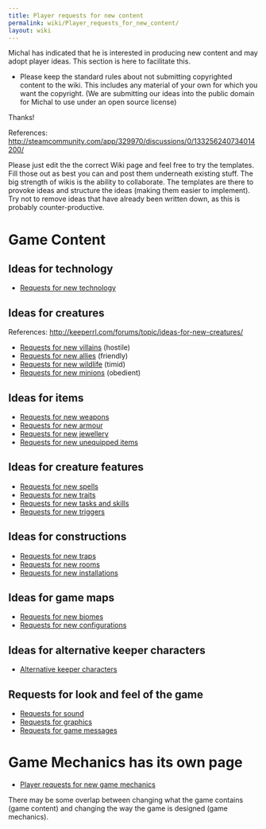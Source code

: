 ```yaml
---
title: Player requests for new content
permalink: wiki/Player_requests_for_new_content/
layout: wiki
---
```


Michal has indicated that he is interested in producing new content and
may adopt player ideas. This section is here to facilitate this.

-   Please keep the standard rules about not submitting copyrighted
    content to the wiki. This includes any material of your own for
    which you want the copyright. (We are submitting our ideas into the
    public domain for Michal to use under an open source license)

Thanks!

References:
<http://steamcommunity.com/app/329970/discussions/0/133256240734014200/>

Please just edit the the correct Wiki page and feel free to try the
templates. Fill those out as best you can and post them underneath
existing stuff. The big strength of wikis is the ability to collaborate.
The templates are there to provoke ideas and structure the ideas (making
them easier to implement). Try not to remove ideas that have already
been written down, as this is probably counter-productive.

Game Content
============

Ideas for technology
--------------------

-   [Requests for new
    technology](/keeperrl_wiki/Requests_for_new_technology "wikilink")

Ideas for creatures
-------------------

References: <http://keeperrl.com/forums/topic/ideas-for-new-creatures/>

-   [Requests for new villains](/keeperrl_wiki/Requests_for_new_villains "wikilink")
    (hostile)
-   [Requests for new allies](/keeperrl_wiki/Requests_for_new_allies "wikilink")
    (friendly)
-   [Requests for new wildlife](/keeperrl_wiki/Requests_for_new_wildlife "wikilink")
    (timid)
-   [Requests for new minions](/keeperrl_wiki/Requests_for_new_minions "wikilink")
    (obedient)

Ideas for items
---------------

-   [Requests for new weapons](/keeperrl_wiki/Requests_for_new_weapons "wikilink")
-   [Requests for new armour](/keeperrl_wiki/Requests_for_new_armour "wikilink")
-   [Requests for new jewellery](/keeperrl_wiki/Requests_for_new_jewellery "wikilink")
-   [Requests for new unequipped
    items](/keeperrl_wiki/Requests_for_new_unequipped_items "wikilink")

Ideas for creature features
---------------------------

-   [Requests for new spells](/keeperrl_wiki/Requests_for_new_spells "wikilink")
-   [Requests for new traits](/keeperrl_wiki/Requests_for_new_traits "wikilink")
-   [Requests for new tasks and
    skills](/keeperrl_wiki/Requests_for_new_tasks_and_skills "wikilink")
-   [Requests for new triggers](/keeperrl_wiki/Requests_for_new_triggers "wikilink")

Ideas for constructions
-----------------------

-   [Requests for new traps](/keeperrl_wiki/Requests_for_new_traps "wikilink")
-   [Requests for new rooms](/keeperrl_wiki/Requests_for_new_rooms "wikilink")
-   [Requests for new
    installations](/keeperrl_wiki/Requests_for_new_installations "wikilink")

Ideas for game maps
-------------------

-   [Requests for new biomes](/keeperrl_wiki/Requests_for_new_biomes "wikilink")
-   [Requests for new
    configurations](/keeperrl_wiki/Requests_for_new_configurations "wikilink")

Ideas for alternative keeper characters
---------------------------------------

-   [Alternative keeper
    characters](/keeperrl_wiki/Alternative_keeper_characters "wikilink")

Requests for look and feel of the game
--------------------------------------

-   [Requests for sound](/keeperrl_wiki/Requests_for_sound "wikilink")
-   [Requests for graphics](/keeperrl_wiki/Requests_for_graphics "wikilink")
-   [Requests for game messages](/keeperrl_wiki/Requests_for_game_messages "wikilink")

Game Mechanics has its own page
===============================

-   [Player requests for new game
    mechanics](/keeperrl_wiki/Player_requests_for_new_game_mechanics "wikilink")

There may be some overlap between changing what the game contains (game
content) and changing the way the game is designed (game mechanics).

